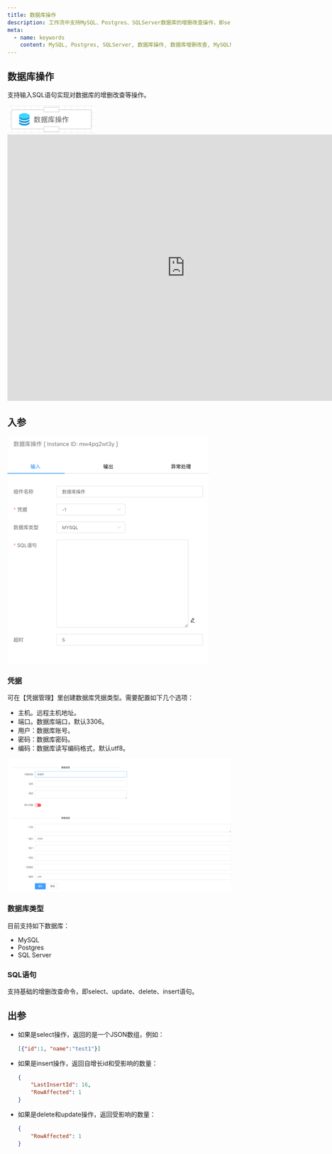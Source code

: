 ```yaml
---
title: 数据库操作
description: 工作流中支持MySQL、Postgres、SQLServer数据库的增删改查操作，即select、update、delete、insert SQL语句执行。
meta:
  - name: keywords
    content: MySQL, Postgres, SQLServer, 数据库操作, 数据库增删改查, MySQL增删改查, MySQL Select, MySQL Update, MySQL Insert, MySQL Delete, MySQL Database, 工作流开发, 低代码开发
---
```


## 数据库操作

支持输入SQL语句实现对数据库的增删改查等操作。

<img src="./img/database.png" alt="database" title="数据库" style="zoom:50%;" />



<iframe 
    width="800" 
    height="600" 
    src="https://www.youtube.com/embed/qCZ743igGO8"  frameborder="0" 
    allow="accelerometer; autoplay; encrypted-media; gyroscope; picture-in-picture" 
    allowfullscreen>
</iframe>



## 入参

<img src="./img/database-input-parameter.png" alt="database input parameter" title="数据库参数配置" style="zoom:50%;" />

### 凭据

可在【凭据管理】里创建数据库凭据类型。需要配置如下几个选项：

- 主机。远程主机地址。
- 端口。数据库端口，默认3306。
- 用户：数据库账号。
- 密码：数据库密码。
- 编码：数据库读写编码格式，默认utf8。

<img src="./img/database-input-cred.png" alt="database input cred" title="数据库凭据" style="zoom:50%;" />



### 数据库类型

目前支持如下数据库：

- MySQL
- Postgres
- SQL Server



### SQL语句

支持基础的增删改查命令，即select、update、delete、insert语句。



## 出参

- 如果是select操作，返回的是一个JSON数组，例如：

  ```json
  [{"id":1, "name":"test1"}]
  ```

- 如果是insert操作，返回自增长id和受影响的数量：

  ```json
  {
      "LastInsertId": 16,
      "RowAffected": 1
  }
  ```

- 如果是delete和update操作，返回受影响的数量：

  ```json
  {
      "RowAffected": 1
  }
  ```



